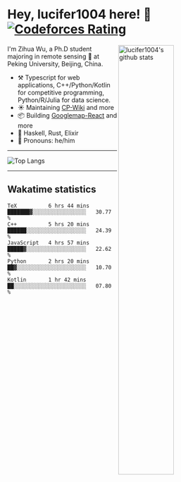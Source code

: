 # Hey, lucifer1004 here! :wave: [![Codeforces Rating](https://cfrating.ihcr.top/?user=lucifer1004&style=flat-square)](https://codeforces.com/profile/lucifer1004)

<img width="50%" align="right" alt="lucifer1004's github stats" src="https://github-readme-stats.vercel.app/api?username=lucifer1004&show_icons=true">

I'm Zihua Wu, a Ph.D student majoring in remote sensing :satellite: at Peking University, Beijing, China.

- :hammer_and_pick: Typescript for web applications, C++/Python/Kotlin for competitive programming, Python/R/Julia for data science.
- :sunny: Maintaining [CP-Wiki](https://cp-wiki.vercel.app) and more 
- :package: Building [Googlemap-React](https://github.com/googlemap-react/googlemap-react) and more
- :seedling: Haskell, Rust, Elixir
- :man: Pronouns: he/him

---

![Top Langs](https://github-readme-stats.vercel.app/api/top-langs/?username=lucifer1004&layout=compact)

---

## Wakatime statistics

<!--START_SECTION:waka-->
```text
TeX          6 hrs 44 mins   ███████▓░░░░░░░░░░░░░░░░░   30.77 % 
C++          5 hrs 20 mins   ██████░░░░░░░░░░░░░░░░░░░   24.39 % 
JavaScript   4 hrs 57 mins   █████▓░░░░░░░░░░░░░░░░░░░   22.62 % 
Python       2 hrs 20 mins   ██▓░░░░░░░░░░░░░░░░░░░░░░   10.70 % 
Kotlin       1 hr 42 mins    ██░░░░░░░░░░░░░░░░░░░░░░░   07.80 % 
```
<!--END_SECTION:waka-->
